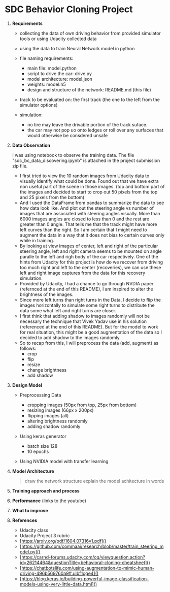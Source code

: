 # SDC Behavior Cloning Project

1. **Requirements**
	* collecting the data of own driving behavior from provided simulator tools or using Udacity collected data
	* using the data to train Neural Network model in python 
	* file naming requirements: 
		* main file: model.python
		* script to drive the car: drive.py
		* model architecture: model.json
		* weights: model.h5
		* design and structure of the network: README.md (this file)

	* track to be evaluated on: the first track (the one to the left from the simulator options)
	* simulation: 
		* no tire may leave the drivable portion of the track suface.
		* the car may not pop uo onto ledges or roll over any surfaces that would otherwise be consdered unsafe


2. **Data Observation**


	I was using notebook to observe the training data. The file "sdc_bc_data_discovering.ipynb" is attached in the project submission zip file.
	* I first tried to view the 10 random images from Udacity data to visually identify what could be done. Found out that we have extra non useful part of the scene in those images. (top and bottom part of the images and decided to start to crop out 50 pixels from the top and 25 pixels from the bottom)
	* And I used the DataFrame from pandas to summarize the data to see how data look like. And plot out the steering angle vs number of images that are associated with steering angles visually. More than 6000 images angles are closed to less than 0 and the rest are greater than 0 angle. That tells me that the track might have more left curves than the right. So I am certain that I might need to augment the data in a way that it does not bias to certain curves only while in training.
	* By looking at view images of center, left and right of the particular steering angle, left and right camera seems to be mounted on angle paralle to the left and righ body of the car respectively.	One of the hints from Udacity for this project is how do we recover from driving too much right and left to the center (recoveries), we can use these left and right image captures from the data for this recovery simulation.
	* Provided by Udacity, I had a chance to go through NVDIA paper (refernced at the end of this README), I am inspired to alter the brightness of the images. 
	* Since more left turns than right turns in the Data, I decide to flip the images horizontally to simulate some right turns to distribute the data some what left and right turns are closer.	
	* I first think that adding shadow to images randomly will not be necessary the technique that Vivek Yadav use in his solution (referenced at the end of this README). But for the model to work for real situation, this might be a good augmentation of the data so I decided to add shadow to the images randomly.
	* So to recap from this, I will preprocess the data (add, augment) as follows:
		* crop
		* flip
		* resize
		* change brightness
		* add shadow

3. **Design Model**
	* Preprocessing Data
		* 	cropping images (50px from top, 25px from bottom)
		* 	resizing images (66px x 200px)
		* 	flipping images (all)
		* 	altering brightness randomly
		* 	adding shadow randomly 
	
	* Using keras generator
		* 	batch size 128
		* 	10 epochs
	
	* Using NVIDIA model with transfer learning
	

4. **Model Architecture**
	> draw the network structure
	> explain the model achitecture in words


5. **Training approach and process**


6. **Performance** (links to the youtube)


7. **What to improve**


9. **References**
	* Udacity class
	* Udacity Project 3 rubric
	* [https://arxiv.org/pdf/1604.07316v1.pdf]()
	* [https://github.com/commaai/research/blob/master/train_steering_model.py]()
	* [https://carnd-forums.udacity.com/cq/viewquestion.action?id=26214464&questionTitle=behavioral-cloning-cheatsheet]()
	* [https://chatbotslife.com/using-augmentation-to-mimic-human-driving-496b569760a9#.ulbf1oge4]()
	* [https://blog.keras.io/building-powerful-image-classification-models-using-very-little-data.html]()